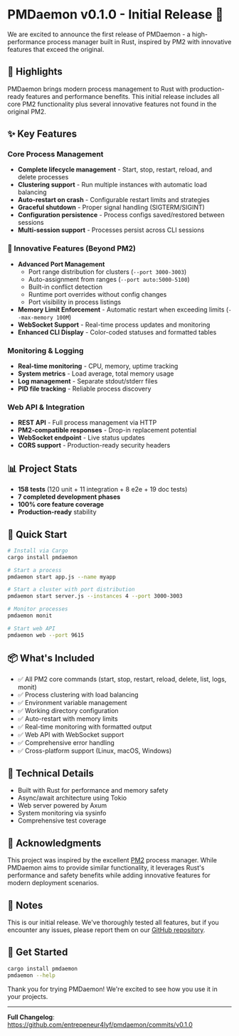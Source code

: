 # PMDaemon v0.1.0 - Initial Release 🚀

We are excited to announce the first release of PMDaemon - a high-performance process manager built in Rust, inspired by PM2 with innovative features that exceed the original.

## 🎉 Highlights

PMDaemon brings modern process management to Rust with production-ready features and performance benefits. This initial release includes all core PM2 functionality plus several innovative features not found in the original PM2.

## ✨ Key Features

### Core Process Management
- **Complete lifecycle management** - Start, stop, restart, reload, and delete processes
- **Clustering support** - Run multiple instances with automatic load balancing
- **Auto-restart on crash** - Configurable restart limits and strategies
- **Graceful shutdown** - Proper signal handling (SIGTERM/SIGINT)
- **Configuration persistence** - Process configs saved/restored between sessions
- **Multi-session support** - Processes persist across CLI sessions

### 🌟 Innovative Features (Beyond PM2)
- **Advanced Port Management**
  - Port range distribution for clusters (`--port 3000-3003`)
  - Auto-assignment from ranges (`--port auto:5000-5100`)
  - Built-in conflict detection
  - Runtime port overrides without config changes
  - Port visibility in process listings
- **Memory Limit Enforcement** - Automatic restart when exceeding limits (`--max-memory 100M`)
- **WebSocket Support** - Real-time process updates and monitoring
- **Enhanced CLI Display** - Color-coded statuses and formatted tables

### Monitoring & Logging
- **Real-time monitoring** - CPU, memory, uptime tracking
- **System metrics** - Load average, total memory usage
- **Log management** - Separate stdout/stderr files
- **PID file tracking** - Reliable process discovery

### Web API & Integration
- **REST API** - Full process management via HTTP
- **PM2-compatible responses** - Drop-in replacement potential
- **WebSocket endpoint** - Live status updates
- **CORS support** - Production-ready security headers

## 📊 Project Stats

- **158 tests** (120 unit + 11 integration + 8 e2e + 19 doc tests)
- **7 completed development phases**
- **100% core feature coverage**
- **Production-ready** stability

## 🚀 Quick Start

```bash
# Install via Cargo
cargo install pmdaemon

# Start a process
pmdaemon start app.js --name myapp

# Start a cluster with port distribution
pmdaemon start server.js --instances 4 --port 3000-3003

# Monitor processes
pmdaemon monit

# Start web API
pmdaemon web --port 9615
```

## 📦 What's Included

- ✅ All PM2 core commands (start, stop, restart, reload, delete, list, logs, monit)
- ✅ Process clustering with load balancing
- ✅ Environment variable management
- ✅ Working directory configuration
- ✅ Auto-restart with memory limits
- ✅ Real-time monitoring with formatted output
- ✅ Web API with WebSocket support
- ✅ Comprehensive error handling
- ✅ Cross-platform support (Linux, macOS, Windows)

## 🔧 Technical Details

- Built with Rust for performance and memory safety
- Async/await architecture using Tokio
- Web server powered by Axum
- System monitoring via sysinfo
- Comprehensive test coverage

## 🙏 Acknowledgments

This project was inspired by the excellent [PM2](https://pm2.keymetrics.io/) process manager. While PMDaemon aims to provide similar functionality, it leverages Rust's performance and safety benefits while adding innovative features for modern deployment scenarios.

## 📝 Notes

This is our initial release. We've thoroughly tested all features, but if you encounter any issues, please report them on our [GitHub repository](https://github.com/entrepeneur4lyf/pmdaemon).

## 🚀 Get Started

```bash
cargo install pmdaemon
pmdaemon --help
```

Thank you for trying PMDaemon! We're excited to see how you use it in your projects.

---

**Full Changelog**: https://github.com/entrepeneur4lyf/pmdaemon/commits/v0.1.0